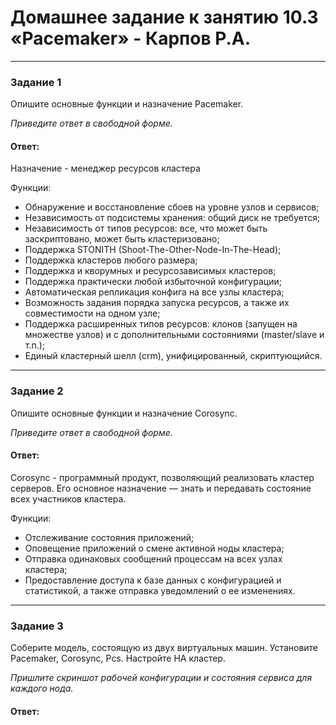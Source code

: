 # Домашнее задание к занятию 10.3 «Pacemaker» - Карпов Р.А.

---

### Задание 1

Опишите основные функции и назначение Pacemaker.

*Приведите ответ в свободной форме.*

#### Ответ:   
Назначение - менеджер ресурсов кластера  

Функции:  
- Обнаружение и восстановление сбоев на уровне узлов и сервисов;  
- Независимость от подсистемы хранения: общий диск не требуется;  
- Независимость от типов ресурсов: все, что может быть заскриптовано, может быть кластеризовано;  
- Поддержка STONITH (Shoot-The-Other-Node-In-The-Head);  
- Поддержка кластеров любого размера;  
- Поддержка и кворумных и ресурсозависимых кластеров;  
- Поддержка практически любой избыточной конфигурации;  
- Автоматическая репликация конфига на все узлы кластера;  
- Возможность задания порядка запуска ресурсов, а также их совместимости на одном узле;  
- Поддержка расширенных типов ресурсов: клонов (запущен на множестве узлов) и с дополнительными состояниями (master/slave и т.п.);  
- Единый кластерный шелл (crm), унифицированный, скриптующийся.
---

### Задание 2

Опишите основные функции и назначение Corosync.  

*Приведите ответ в свободной форме.*  

#### Ответ:   
Corosync - программный продукт, позволяющий реализовать кластер серверов. Его основное назначение — знать и передавать состояние всех участников кластера.  

Функции: 
- Отслеживание состояния приложений;  
- Оповещение приложений о смене активной ноды кластера;  
- Отправка одинаковых сообщений процессам на всех узлах кластера;  
- Предоставление доступа к базе данных с конфигурацией и статистикой, а также отправка уведомлений о ее изменениях.

---

### Задание 3

Соберите модель, состоящую из двух виртуальных машин. Установите Pacemaker, Corosync, Pcs. Настройте HA кластер.

*Пришлите скриншот рабочей конфигурации и состояния сервиса для каждого нода.*

#### Ответ:   
